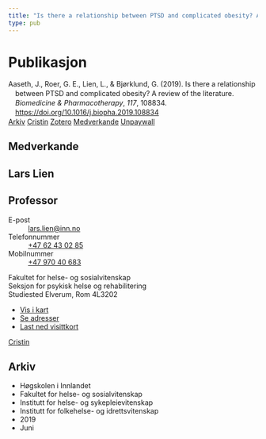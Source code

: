 ```yaml
---
title: "Is there a relationship between PTSD and complicated obesity? A review of the literature"
type: pub
---
```

<h1>Publikasjon</h1>
<article id="csl-bib-container-LP9PQLY5" class="csl-bib-container">
  <div class="csl-bib-body" style="line-height: 1.35; padding-left: 1em; text-indent:-1em;">
  <div class="csl-entry">Aaseth, J., Roer, G. E., Lien, L., &amp; Bj&#xF8;rklund, G. (2019). Is there a relationship between PTSD and complicated obesity? A review of the literature. <i>Biomedicine &amp; Pharmacotherapy</i>, <i>117</i>, 108834. <a href="https://doi.org/10.1016/j.biopha.2019.108834">https://doi.org/10.1016/j.biopha.2019.108834</a></div>
</div>
  <div class="csl-bib-buttons">
    <a href="#taxonomy-article-LP9PQLY5" class="csl-bib-button">Arkiv</a>
    <a href="https://app.cristin.no/results/show.jsf?id=1706362" alt="Cristin URL" class="csl-bib-button">Cristin</a>
    <a href="http://zotero.org/groups/5022929/items/LP9PQLY5" alt="Zotero URL" class="csl-bib-button">Zotero</a>
    <a href="#contributors-article-LP9PQLY5" class="csl-bib-button">Medverkande</a>
    <a href="https://doi.org/10.1016/j.biopha.2019.108834" class="csl-bib-button">Unpaywall</a>
  </div>
  <div id="csl-bib-meta-container-LP9PQLY5"></div>
</article>
<div id="csl-bib-meta-LP9PQLY5" class="csl-bib-meta">
  <article id="contributors-article-LP9PQLY5" class="contributors-article">
    <h1>Medverkande</h1>
    <div class="personas">
<div class="vrtx-hinn-person-card">
<div class="photo">
<i class="lar la-user-circle missing-person"></i>
</div>
<div class="info">
<hgroup><h1>Lars Lien</h1>
<h2>Professor</h2>
</hgroup><dl>
<dt>E-post</dt>
<dd>
<a href="mailto:lars.lien@inn.no">lars.lien@inn.no</a>
</dd>
<dt>Telefonnummer</dt>
<dd><a href="tel:+4762430285">
+47 62 43 02 85
</a></dd>
<dt>Mobilnummer</dt>
<dd><a href="tel:+4797040683">
+47 970 40 683
</a></dd>
</dl>
<p>
Fakultet for helse- og sosialvitenskap<br>
Seksjon for psykisk helse og rehabilitering<br>
Studiested Elverum,
Rom 4L3202
</p>
<ul class="vrtx-hinn-links">
<li><a href="https://www.google.com/maps?q=60.88177,11.53669">Vis i kart</a></li>
<li><a href="https://www.inn.no/finn-en-ansatt/lars-lien.html#vrtx-hinn-addresses">Se adresser</a></li>
<li><a href="https://www.inn.no/finn-en-ansatt/lars-lien.html?vrtx=vcf">Last ned visittkort</a></li>
</ul>
</div>
</div>
<a href="https://app.cristin.no/persons/show.jsf?id=14287" alt="Cristin URL" class="personas-cristin">Cristin</a>
</div>
  </article>
  <article id="taxonomy-article-LP9PQLY5" class="taxonomy-article">
    <h1>Arkiv</h1>
    <ul>
      <li>Høgskolen i Innlandet</li>
      <li>Fakultet for helse- og sosialvitenskap</li>
      <li>Institutt for helse- og sykepleievitenskap</li>
      <li>Institutt for folkehelse- og idrettsvitenskap</li>
      <li>2019</li>
      <li>Juni</li>
    </ul>
  </article>
</div>
